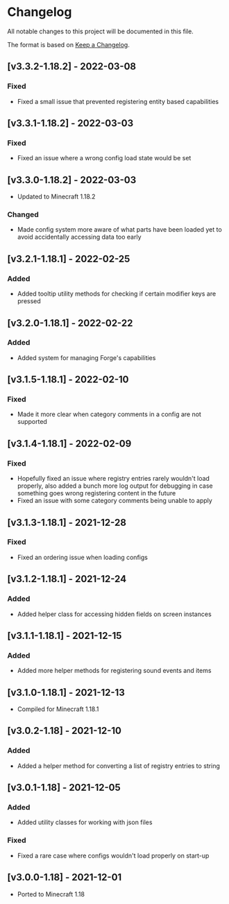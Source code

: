 # Changelog
All notable changes to this project will be documented in this file.

The format is based on [Keep a Changelog].

## [v3.3.2-1.18.2] - 2022-03-08
### Fixed
- Fixed a small issue that prevented registering entity based capabilities

## [v3.3.1-1.18.2] - 2022-03-03
### Fixed
- Fixed an issue where a wrong config load state would be set

## [v3.3.0-1.18.2] - 2022-03-03
- Updated to Minecraft 1.18.2
### Changed
- Made config system more aware of what parts have been loaded yet to avoid accidentally accessing data too early

## [v3.2.1-1.18.1] - 2022-02-25
### Added
- Added tooltip utility methods for checking if certain modifier keys are pressed

## [v3.2.0-1.18.1] - 2022-02-22
### Added
- Added system for managing Forge's capabilities

## [v3.1.5-1.18.1] - 2022-02-10
### Fixed
- Made it more clear when category comments in a config are not supported

## [v3.1.4-1.18.1] - 2022-02-09
### Fixed
- Hopefully fixed an issue where registry entries rarely wouldn't load properly, also added a bunch more log output for debugging in case something goes wrong registering content in the future
- Fixed an issue with some category comments being unable to apply

## [v3.1.3-1.18.1] - 2021-12-28
### Fixed
- Fixed an ordering issue when loading configs

## [v3.1.2-1.18.1] - 2021-12-24
### Added
- Added helper class for accessing hidden fields on screen instances

## [v3.1.1-1.18.1] - 2021-12-15
### Added
- Added more helper methods for registering sound events and items

## [v3.1.0-1.18.1] - 2021-12-13
- Compiled for Minecraft 1.18.1

## [v3.0.2-1.18] - 2021-12-10
### Added
- Added a helper method for converting a list of registry entries to string

## [v3.0.1-1.18] - 2021-12-05
### Added
- Added utility classes for working with json files
### Fixed
- Fixed a rare case where configs wouldn't load properly on start-up

## [v3.0.0-1.18] - 2021-12-01
- Ported to Minecraft 1.18

[Keep a Changelog]: https://keepachangelog.com/en/1.0.0/